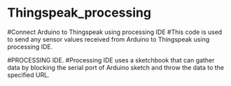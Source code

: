 # Thingspeak_processing
#Connect Arduino to Thingspeak using processing IDE
#This code is used to send any sensor values received from Arduino to Thingspeak using processing IDE.

#PROCESSING IDE.
#Processing IDE uses a sketchbook that can gather data by blocking the serial port of Arduino sketch and throw the data to the specified URL.
